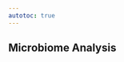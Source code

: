 ```yaml
---
autotoc: true
---
```


<slot name="/events/gcc2024/header" />
<div class="text-center">

## Microbiome Analysis

</div>